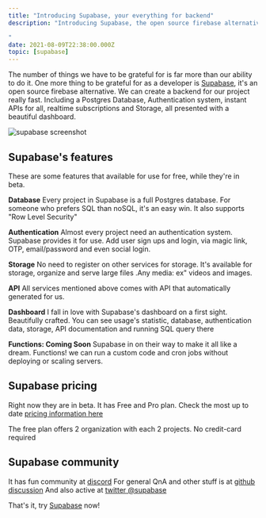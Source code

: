 ```yaml
---
title: "Introducing Supabase, your everything for backend"
description: "Introducing Supabase, the open source firebase alternative. We can create a backend for our project really fast. Start your project with a Postgres Database, Authentication, instant APIs, realtime subscriptions and Storage with a beautiful dashboard.

"
date: 2021-08-09T22:38:00.000Z
topic: [supabase]
---
```

The number of things we have to be grateful for is far more than our ability to do it. One more thing to be grateful for as a developer is [Supabase](https://supabase.io/), it's an open source firebase alternative. We can create a backend for our project really fast. Including a Postgres Database, Authentication system, instant APIs for all, realtime subscriptions and Storage, all presented with a beautiful dashboard.

![supabase screenshot](https://i.ibb.co/VSQZP65/Screen-Shot-2021-08-10-at-6-43-17-AM.png)


## Supabase's features

These are some features that available for use for free, while they're in beta.

**Database**
Every project in Supabase is a full Postgres database. For someone who prefers SQL than noSQL, it's an easy win. It also supports "Row Level Security"

**Authentication**
Almost every project need an authentication system. Supabase provides it for use. Add user sign ups and login, via magic link, OTP, email/password and even social login. 

**Storage**
No need to register on other services for storage. It's available for storage, organize and serve large files .Any media: ex" videos and images.

**API**
All services mentioned above comes with API that automatically generated for us. 

**Dashboard**
I fall in love with Supabase's dashboard on a first sight. Beautifully crafted. You can see usage's statistic, database, authentication data, storage, API documentation and running SQL query there

**Functions: Coming Soon**
Supabase in on their way to make it all like a dream. Functions! we can run a custom code and cron jobs without deploying or scaling servers.

## Supabase pricing

Right now they are in beta. It has Free and Pro plan. Check the most up to date [pricing information here](https://supabase.io/pricing)

The free plan offers 2 organization with each 2 projects. No credit-card required

## Supabase community
It has fun community at [discord](http://discord.supabase.io/)
For general QnA and other stuff is at [github discussion](https://github.com/supabase/supabase/discussions)
And also active at [twitter @supabase](https://twitter.com/supabase)

That's it, try [Supabase](https://supabase.io/) now!


